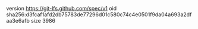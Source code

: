 version https://git-lfs.github.com/spec/v1
oid sha256:d3fcaf1afd2db75783de77296d01c580c74c4e0501f9da04a693a2dfaa3e6afb
size 3986
